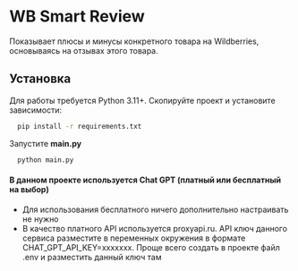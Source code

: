 # WB Smart Review

 Показывает плюсы и минусы конкретного товара на Wildberries, основываясь на отзывах этого товара.


## Установка

Для работы требуется Python 3.11+. Скопируйте проект и установите зависимости:

```bash
  pip install -r requirements.txt
```

Запустите **main.py**

```bash
  python main.py
```

#### В данном проекте используется Chat GPT (платный или бесплатный на выбор)

- Для использования бесплатного ничего дополнительно настраивать не нужно
- В качество платного API используется proxyapi.ru. API ключ данного сервиса разместите в переменных окружения в формате CHAT_GPT_API_KEY=ххххххх. 
Проще всего создать в проекте файл .env и разместить данный ключ там





